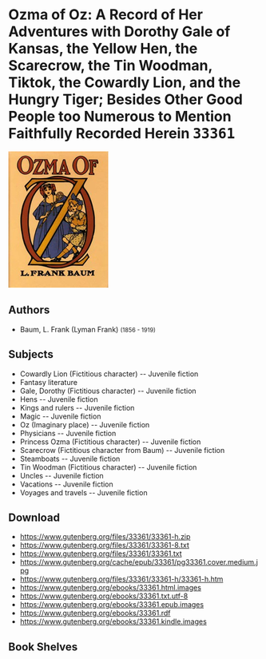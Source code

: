 # Ozma of Oz: A Record of Her Adventures with Dorothy Gale of Kansas, the Yellow Hen, the Scarecrow, the Tin Woodman, Tiktok, the Cowardly Lion, and the Hungry Tiger; Besides Other Good People too Numerous to Mention Faithfully Recorded Herein <kbd>33361</kbd>

![](./cover.medium.jpg "")

## Authors


 - Baum, L. Frank (Lyman Frank) <small>(1856 - 1919)</small>

## Subjects


 - Cowardly Lion (Fictitious character) -- Juvenile fiction
 - Fantasy literature
 - Gale, Dorothy (Fictitious character) -- Juvenile fiction
 - Hens -- Juvenile fiction
 - Kings and rulers -- Juvenile fiction
 - Magic -- Juvenile fiction
 - Oz (Imaginary place) -- Juvenile fiction
 - Physicians -- Juvenile fiction
 - Princess Ozma (Fictitious character) -- Juvenile fiction
 - Scarecrow (Fictitious character from Baum) -- Juvenile fiction
 - Steamboats -- Juvenile fiction
 - Tin Woodman (Fictitious character) -- Juvenile fiction
 - Uncles -- Juvenile fiction
 - Vacations -- Juvenile fiction
 - Voyages and travels -- Juvenile fiction

## Download


 - https://www.gutenberg.org/files/33361/33361-h.zip
 - https://www.gutenberg.org/files/33361/33361-8.txt
 - https://www.gutenberg.org/files/33361/33361.txt
 - https://www.gutenberg.org/cache/epub/33361/pg33361.cover.medium.jpg
 - https://www.gutenberg.org/files/33361/33361-h/33361-h.htm
 - https://www.gutenberg.org/ebooks/33361.html.images
 - https://www.gutenberg.org/ebooks/33361.txt.utf-8
 - https://www.gutenberg.org/ebooks/33361.epub.images
 - https://www.gutenberg.org/ebooks/33361.rdf
 - https://www.gutenberg.org/ebooks/33361.kindle.images

## Book Shelves


